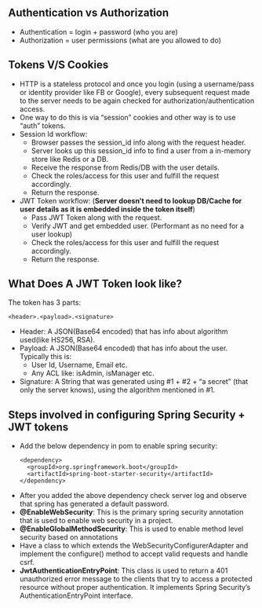 ## Authentication vs Authorization
* Authentication = login + password (who you are)
* Authorization = user permissions (what are you allowed to do)

## Tokens V/S Cookies
* HTTP is a stateless protocol and once you login (using a username/pass or identity provider like FB or Google), every 
subsequent request made to the server needs to be again checked for authorization/authentication access.
* One way to do this is via “session” cookies and other way is to use “auth” tokens.
* Session Id workflow:
  * Browser passes the session_id info along with the request header.
  * Server looks up this session_id info to find a user from a in-memory store like Redis or a DB.
  * Receive the response from Redis/DB with the user details.
  * Check the roles/access for this user and fulfill the request accordingly.
  * Return the response.
* JWT Token workflow: (**Server doesn’t need to lookup DB/Cache for user details as it is embedded inside the token itself**)
  * Pass JWT Token along with the request.
  * Verify JWT and get embedded user. (Performant as no need for a user lookup)
  * Check the roles/access for this user and fulfill the request accordingly.
  * Return the response.
  
## What Does A JWT Token look like?
The token has 3 parts: 
```
<header>.<payload>.<signature>
```
* Header: A JSON(Base64 encoded) that has info about algorithm used(like HS256, RSA).
* Payload: A JSON(Base64 encoded) that has info about the user. Typically this is:
  * User Id, Username, Email etc.
  * Any ACL like: isAdmin, isManager etc.
* Signature: A String that was generated using #1 + #2 + “a secret” (that only the server knows), using the algorithm mentioned in #1.

## Steps involved in configuring Spring Security + JWT tokens
* Add the below dependency in pom to enable spring security:
  ```
  <dependency>
    <groupId>org.springframework.boot</groupId>
    <artifactId>spring-boot-starter-security</artifactId>
  </dependency>
  ```
* After you added the above dependency check server log and observe that spring has generated a default password.
* **@EnableWebSecurity**: This is the primary spring security annotation that is used to enable web security in a project.
* **@EnableGlobalMethodSecurity**: This is used to enable method level security based on annotations
* Have a class to which extends the WebSecurityConfigurerAdapter and implement the configure() method to accept valid requests and handle csrf.
* **JwtAuthenticationEntryPoint**: This class is used to return a 401 unauthorized error message to the clients that try to access a protected resource without proper authentication. It implements Spring Security’s AuthenticationEntryPoint interface.


